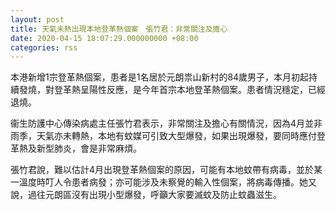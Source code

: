 ```yaml
---
layout: post
title: 天氣未熱出現本地登革熱個案　張竹君：非常關注及擔心
date: 2020-04-15 18:07:29.000000000 +08:00
categories: rss
---
```


本港新增1宗登革熱個案，患者是1名居於元朗祟山新村的84歲男子，本月初起持續發燒，對登革熱呈陽性反應，是今年首宗本地登革熱個案。患者情況穩定，已經退燒。

衞生防護中心傳染病處主任張竹君表示，非常關注及擔心有關情況，因為4月並非雨季，天氣亦未轉熱，本地有蚊媒可引致大型爆發，如果出現爆發，要同時應付登革熱及新型肺炎，會是非常麻煩。

張竹君說，難以估計4月出現登革熱個案的原因，可能有本地蚊帶有病毒，並於某一溫度時叮人令患者病發；亦可能涉及未察覺的輸入性個案，將病毒傳播。她又說，過往元朗區沒有出現小型爆發，呼籲大家要滅蚊及防止蚊蟲滋生。
